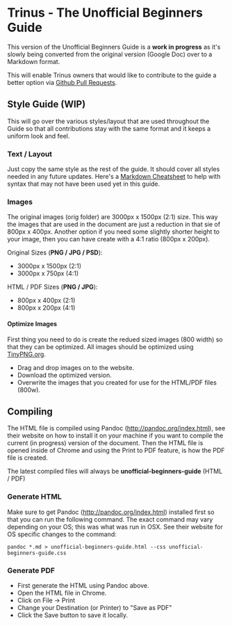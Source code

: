 # Trinus - The Unofficial Beginners Guide

This version of the Unofficial Beginners Guide is a **work in progress** as it's slowly being converted from the original version (Google Doc) over to a Markdown format. 

This will enable Trinus owners that would like to contribute to the guide a better option via [Github Pull Requests](https://gist.github.com/Chaser324/ce0505fbed06b947d962).



## Style Guide (WIP)

This will go over the various styles/layout that are used throughout the Guide so that all contributions stay with the same format and it keeps a uniform look and feel.

### Text / Layout

Just copy the same style as the rest of the guide. It should cover all styles needed in any future updates. Here's a [Markdown Cheatsheet](https://github.com/adam-p/markdown-here/wiki/Markdown-Cheatsheet) to help with syntax that may not have been used yet in this guide.

### Images

The original images (orig folder) are 3000px x 1500px (2:1) size. This way the images that are used in the document are just a reduction in that sie of 800px x 400px. Another option if you need some slightly shorter height to your image, then you can have create with a 4:1 ratio (800px x 200px).

Original Sizes (**PNG / JPG / PSD**):

* 3000px x 1500px (2:1)
* 3000px x 750px (4:1)

HTML / PDF Sizes (**PNG / JPG**):

* 800px x 400px (2:1)
* 800px x 200px (4:1)

#### Optimize Images

First thing you need to do is create the redued sized images (800 width) so that they can be optimized. All images should be optimized using [TinyPNG.org](https://tinypng.com/). 

* Drag and drop images on to the website.
* Download the optimized version.
* Overwrite the images that you created for use for the HTML/PDF files (800w).



## Compiling

The HTML file is compiled using Pandoc (http://pandoc.org/index.html), see their website on how to install it on your machine if you want to compile the current (in progress) version of the document. Then the HTML file is opened inside of Chrome and using the Print to PDF feature, is how the PDF file is created.

The latest compiled files will always be **unofficial-beginners-guide** (HTML / PDF)

### Generate HTML
Make sure to get Pandoc (http://pandoc.org/index.html) installed first so that you can run the following command. The exact command may vary depending on your OS; this was what was run in OSX. See their website for OS specific changes to the command:

    pandoc *.md > unofficial-beginners-guide.html --css unofficial-beginners-guide.css

### Generate PDF

* First generate the HTML using Pandoc above.
* Open the HTML file in Chrome.
* Click on File -> Print
* Change your Destination (or Printer) to "Save as PDF"
* Click the Save button to save it locally.

